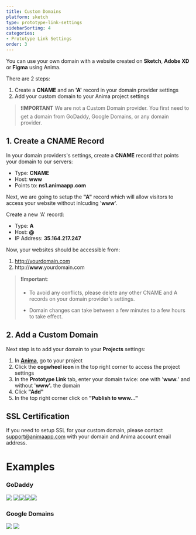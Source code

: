 ```yaml
---
title: Custom Domains
platform: sketch
type: prototype-link-settings
sidebarSorting: 4
categories: 
- Prototype Link Settings
order: 3
---
```

You can use your own domain with a website created on **Sketch**, **Adobe XD** or **Figma** using Anima.

There are 2 steps:

1.  Create a **CNAME** and an **'A'** record in your domain provider settings
2.  Add your custom domain to your Anima project settings

> ❗️**IMPORTANT** 
> We are not a Custom Domain provider. You first need to get a domain from GoDaddy, Google Domains, or any domain provider.


## 1. Create a CNAME Record

In your domain providers's settings, create a **CNAME** record that points your domain to our servers:

* Type: **CNAME**
* Host: **www**
* Points to: **ns1.animaapp.com**

Next, we are going to setup the **"A"** record which will allow visitors to access your website without inlcuding '**www**'.

Create a new 'A' record:

* Type: **A**
* Host: **@**
* IP Address: **35.164.217.247**


Now, your websites should be accessible from:

1. http://yourdomain.com
2. http://**www**.yourdomain.com


>**❗️Important**:
>
>- To avoid any conflicts, please delete any other CNAME and A records on your domain provider's settings.
>
>- Domain changes can take between a few minutes to a few hours to take effect.

## 2. Add a Custom Domain

Next step is to add your domain to your **Projects** settings:

1. In [**Anima**](https://projects.animaapp.com), go to your project
2. Click the **cogwheel icon** in the top right corner to access the project settings
3. In the **Prototype Link** tab, enter your domain twice: one with '**www.**' and without '**www'.** the domain 
4. Click **"Add"**
5. In the top right corner click on **"Publish to www..."**



## SSL Certification

If you need to setup SSL for your custom domain, please contact support@animaapp.com with your domain and Anima account email address.


# Examples

### GoDaddy

![](https://s3.amazonaws.com/animaapp/docs/sketch/Export%20-%20Custom%20Domain%20-%20Godaddy1.png)
![](https://s3.amazonaws.com/animaapp/docs/sketch/Export%20-%20Custom%20Domain%20-%20Godaddy1.png)![](https://s3.amazonaws.com/animaapp/docs/sketch/Export%20-%20Custom%20Domain%20-%20Godaddy2.png)![](https://s3.amazonaws.com/animaapp/docs/sketch/Export%20-%20Custom%20Domain%20-%20Godaddy3.png)![](https://s3.amazonaws.com/animaapp/docs/sketch/Export%20-%20Custom%20Domain%20-%20Godaddy4.png)

### Google Domains

![](https://s3.amazonaws.com/animaapp/docs/sketch/Export%20-%20Custom%20Domain%20-%20Google1.png)
![](https://s3.amazonaws.com/animaapp/docs/sketch/Export%20-%20Custom%20Domain%20-%20Google2.png)

